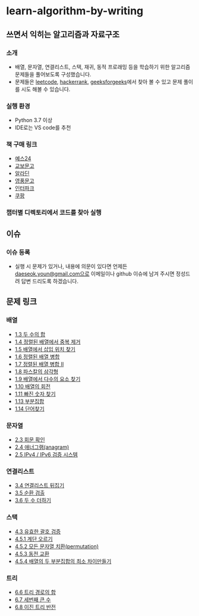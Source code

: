 # learn-algorithm-by-writing
## 쓰면서 익히는 알고리즘과 자료구조
### 소개
- 배열, 문자열, 연결리스트, 스택, 재귀, 동적 프로래밍 등을 학습하기 위한 알고리즘 문제들을 풀어보도록 구성했습니다.
- 문제들은 [leetcode](https://leetcode.com/), [hackerrank](https://www.hackerrank.com/), [geeksforgeeks](https://www.geeksforgeeks.org/)에서 찾아 볼 수 있고 문제 풀이를 시도 해볼 수 있습니다.
### 실행 환경
- Python 3.7 이상
- IDE로는 VS code를 추천
### 책 구매 링크
- [예스24](http://www.yes24.com/Product/Goods/98828718)
- [교보문고](http://www.kyobobook.co.kr/product/detailViewKor.laf?ejkGb=KOR&mallGb=KOR&barcode=9791162244104&orderClick=LEa&Kc=)
- [알라딘](https://www.aladin.co.kr/shop/wproduct.aspx?ItemId=267996120)
- [영풍문고](https://www.ypbooks.co.kr/book.yp)
- [인터파크](http://book.interpark.com/product/BookDisplay.do?_method=detail&sc.prdNo=348050838&sc.saNo=003002003&bid1=search_auto&bid2=detail&bid3=prd_nm&bid4=001)
- [쿠팡](https://www.coupang.com/vp/products/5231620256?itemId=7367310356&vendorItemId=74689525535&q=%EC%9C%A4%EB%8C%80%EC%84%9D&itemsCount=17&searchId=da50db39cd1d45b4868b13bbc273bef7&rank=1&isAddedCart=)

### 챕터별 디렉토리에서 코드를 찾아 실행

## 이슈
### 이슈 등록
- 실행 시 문제가 있거나, 내용에 의문이 있다면 언제든 daeseok.youn@gmail.com으로 이메일이나
  github 이슈에 남겨 주시면 정성드려 답변 드리도록 하겠습니다.

## 문제 링크
### 배열
- [1.3 두 수의 합](Array/1_3_two_sum/README.md)
- [1.4 정렬된 배열에서 중복 제거](Array/1_4_remove_duplicates/README.md)
- [1.5 배열에서 삽입 위치 찾기](Array/1_5_search_insert/README.md)
- [1.6 정렬된 배열 병합](Array/1_6_merge/README.md)
- [1.7 정렬된 배열 병합 II](Array/1_7_merge_arr_2/README.md)
- [1.8 파스칼의 삼각형](Array/1_8_pascals_triangle/README.md)
- [1.9 배열에서 다수의 요소 찾기](Array/1_9_majority_element/README.md)
- [1.10 배열의 회전](Array/1_10_rotate/README.md)
- [1.11 빠진 숫자 찾기](Array/1_11_missing_num/README.md)
- [1.13 부분집합](Array/1_13_subset/README.md)
- [1.14 단어찾기](Array/1_14_find_word/README.md)
### 문자열
- [2.3 회문 확인](String/2_3_palindrome/README.md)
- [2.4 애너그램(anagram)](String/2_4_anagram/README.md)
- [2.5 IPv4 / IPv6 검증 시스템](String/2_5_ipv4ipv6/README.md)
### 연결리스트
- [3.4 연결리스트 뒤집기](LinkedList/3_4_revert_list/README.md)
- [3.5 순환 검출](LinkedList/3_5_cycle_detect/README.md)
- [3.6 두 수 더하기](LinkedList/3_6_add_two_num/README.md)
### 스택
- [4.3 유효한 괄호 검증](Stack/4_3_valid_parentheses/README.md)
- [4.5.1 계단 오르기](Stack/4_5_1_stairs/README.md)
- [4.5.2 모든 문자열 치환(permutation)](Stack/4_5_2_permutation/README.md)
- [4.5.3 동전 교환](Stack/4_5_3_coin_change/README.md)
- [4.5.4 배열의 두 부분집합의 최소 차이만들기](Stack/4_5_4_min_diff/README.md)
### 트리
- [6.6 트리 경로의 합](Tree/6_6_path_sum/README.md)
- [6.7 세번째 큰 수](Tree/6_7_third_num/README.md)
- [6.8 이진 트리 반전](Tree/6_8_invert_tree/README.md)
